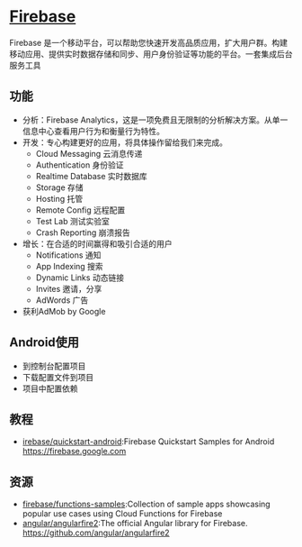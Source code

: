# [Firebase](https://firebase.google.com/)

Firebase 是一个移动平台，可以帮助您快速开发高品质应用，扩大用户群。构建移动应用、提供实时数据存储和同步、用户身份验证等功能的平台。一套集成后台服务工具

## 功能

* 分析：Firebase Analytics，这是一项免费且无限制的分析解决方案。从单一信息中心查看用户行为和衡量行为特性。
* 开发：专心构建更好的应用，将具体操作留给我们来完成。
    - Cloud Messaging 云消息传递
    - Authentication 身份验证
    - Realtime Database 实时数据库
    - Storage 存储
    - Hosting 托管
    - Remote Config 远程配置
    - Test Lab 测试实验室
    - Crash Reporting 崩溃报告
* 增长：在合适的时间赢得和吸引合适的用户
    - Notifications 通知
    - App Indexing 搜索
    - Dynamic Links 动态链接
    - Invites 邀请，分享
    - AdWords 广告
* 获利AdMob by Google

## Android使用

* 到控制台配置项目
* 下载配置文件到项目
* 项目中配置依赖

## 教程

* [irebase/quickstart-android](https://github.com/firebase/quickstart-android):Firebase Quickstart Samples for Android https://firebase.google.com

## 资源

* [firebase/functions-samples](https://github.com/firebase/functions-samples):Collection of sample apps showcasing popular use cases using Cloud Functions for Firebase
* [angular/angularfire2](https://github.com/angular/angularfire2):The official Angular library for Firebase. https://github.com/angular/angularfire2
